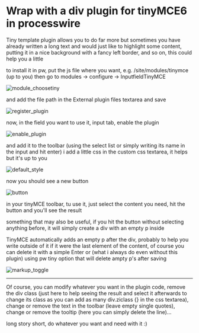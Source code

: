 # Wrap with a div plugin for tinyMCE6 in processwire

Tiny template plugin allows you to do far more but sometimes you have already written a long text and would just like to highlight some content, putting it in a nice background with a fancy left border, and so on, this could help you a little

to install it in pw, put the js file where you want, e.g. /site/modules/tinymce (up to you)
then go to modules -> configure -> InputfieldTinyMCE

![module_choosetiny](https://github.com/virtualgadjo/pw-tinymce-div-plugin/assets/13590/c92aeba3-3e74-46a4-8b4c-cd4523ea91d2)

and add the file path in the External plugin files textarea and save

![register_plugin](https://github.com/virtualgadjo/pw-tinymce-div-plugin/assets/13590/bb84c29d-8e1d-4cac-8ed1-6aa2de8797fb)

now, in the field you want to use it, input tab, enable the plugin

![enable_plugin](https://github.com/virtualgadjo/pw-tinymce-div-plugin/assets/13590/00f49b2d-1b84-405d-bc6d-2f5fdcb9a8ac)

and add it to the toolbar (using the select list or simply writing its name in the input and hit enter)
i add a little css in the custom css textarea, it helps but it's up to you

![default_style](https://github.com/virtualgadjo/pw-tinymce-div-plugin/assets/13590/63298f22-cf9b-45a7-b04c-6417ec1c8fef)

now you should see a new button

![button](https://github.com/virtualgadjo/pw-tinymce-div-plugin/assets/13590/e9a6824d-c488-45b1-ac06-4a293c53898d)

in your tinyMCE toolbar, tu use it, just select the content you need, hit the button and you'll see the result

something that may also be useful, if you hit the button without selecting anything before, it will simply create a div with an empty p inside

TinyMCE automatically adds an empty p after the div, probably to help you write outside of it if it were the last element of the content, of course you can delete it with a simple Enter or (what i always do even without this plugin) using pw tiny option that will delete ampty p's after saving

![markup_toggle](https://github.com/virtualgadjo/pw-tinymce-div-plugin/assets/13590/af6fb8cf-b890-41aa-abab-f59a3ae2116c)

---
Of course, you can modify whatever you want in the plugin code, remove the div class (just here to help seeing the result and select it afterwards to change its class as you can add as many div.ziclass {} in the css textarea), change or remove the text in the toolbar (leave empty single quotes), change or remove the tooltip (here you can simply delete the line)...

long story short, do whatever you want and need with it :)
